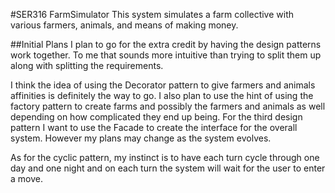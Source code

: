 #SER316 FarmSimulator
This system simulates a farm collective with various farmers, animals, and means of making money.

##Initial Plans
I plan to go for the extra credit by having the design patterns work together. To me that sounds more intuitive than trying to split them up along with splitting the requirements.

I think the idea of using the Decorator pattern to give farmers and animals affinities is definitely the way to go.
I also plan to use the hint of using the factory pattern to create farms and possibly the farmers and animals as well depending on how complicated they end up being.
For the third design pattern I want to use the Facade to create the interface for the overall system. However my plans may change as the system evolves.

As for the cyclic pattern, my instinct is to have each turn cycle through one day and one night and on each turn the system will wait for the user to enter a move.

